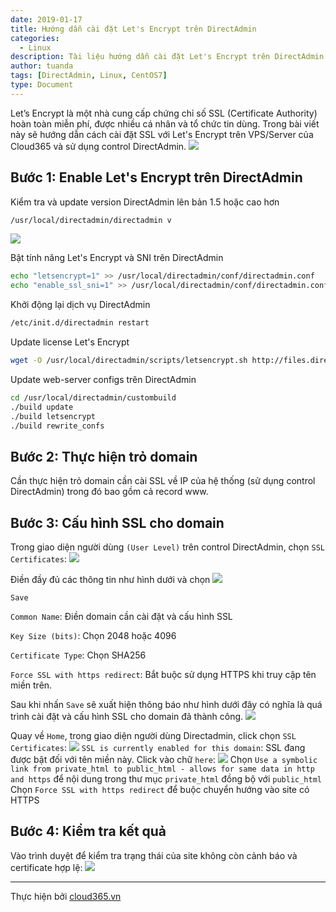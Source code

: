 ```yaml
---
date: 2019-01-17
title: Hướng dẫn cài đặt Let's Encrypt trên DirectAdmin
categories:
  - Linux
description: Tài liệu hướng dẫn cài đặt Let's Encrypt trên DirectAdmin
author: tuanda
tags: [DirectAdmin, Linux, CentOS7]
type: Document
---
```


Let’s Encrypt là một nhà cung cấp chứng chỉ số SSL (Certificate Authority) hoàn toàn miễn phí, được nhiều cá nhân và tổ chức tin dùng. Trong bài viết này sẽ hướng dẫn cách cài đặt SSL với Let's Encrypt trên VPS/Server của Cloud365 và sử dụng control DirectAdmin.
![](/images/img-letencrypt-da/image1.png)
## Bước 1: Enable Let's Encrypt trên DirectAdmin 
Kiểm tra và update version DirectAdmin lên bản 1.5 hoặc cao hơn
```sh
/usr/local/directadmin/directadmin v
```
![](/images/img-letencrypt-da/image2.png)

Bật tính năng Let's Encrypt và SNI trên DirectAdmin
```sh
echo "letsencrypt=1" >> /usr/local/directadmin/conf/directadmin.conf
echo "enable_ssl_sni=1" >> /usr/local/directadmin/conf/directadmin.conf
```

Khởi động lại dịch vụ DirectAdmin
```sh
/etc/init.d/directadmin restart
```

Update license Let's Encrypt
```sh
wget -O /usr/local/directadmin/scripts/letsencrypt.sh http://files.directadmin.com/services/all/letsencrypt.sh
```

Update web-server configs trên DirectAdmin
```sh
cd /usr/local/directadmin/custombuild
./build update
./build letsencrypt
./build rewrite_confs
```

## Bước 2: Thực hiện trỏ domain
Cần thực hiện trỏ domain cần cài SSL về IP của hệ thống (sử dụng control DirectAdmin) trong đó bao gồm cả record www.

## Bước 3: Cấu hình SSL cho domain
Trong giao diện người dùng `(User Level)` trên control DirectAdmin, chọn `SSL Certificates`:
![](/images/img-letencrypt-da/image3.png)

Điền đầy đủ các thông tin như hình dưới và chọn 
![](/images/img-letencrypt-da/image4.png)

`Save`

`Common Name`: Điền domain cần cài đặt và cấu hình SSL

`Key Size (bits)`: Chọn 2048 hoặc 4096

`Certificate Type`: Chọn SHA256

`Force SSL with https redirect`: Bắt buộc sử dụng HTTPS khi truy cập tên miền trên.

Sau khi nhấn `Save` sẽ xuất hiện thông báo như hình dưới đây có nghĩa là quá trình cài đặt và cấu hình SSL cho domain đã thành công.
![](/images/img-letencrypt-da/image6.png)

Quay về `Home`, trong giao diện người dùng Directadmin, click chọn `SSL Certificates`:
![](/images/img-letencrypt-da/image7.png)
`SSL is currently enabled for this domain`: SSL đang được bật đối với tên miền này.
Click vào chữ `here`: 
![](/images/img-letencrypt-da/image8.png)
Chọn `Use a symbolic link from private_html to public_html - allows for same data in http and https` để nội dung trong thư mục `private_html` đồng bộ với `public_html`
Chọn `Force SSL with https redirect` để buộc chuyển hướng vào site có HTTPS

## Bước 4: Kiểm tra kết quả
Vào trình duyệt để kiểm tra trạng thái của site không còn cảnh báo và certificate hợp lệ:
![](/images/img-letencrypt-da/image19.png)

---
Thực hiện bởi [cloud365.vn](https://cloud365.vn/)